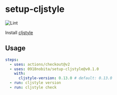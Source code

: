 # setup-cljstyle

![Lint](https://github.com/0918nobita/setup-cljstyle/workflows/Lint/badge.svg)

Install [cljstyle](https://github.com/greglook/cljstyle)

## Usage

```yaml
steps:
  - uses: actions/checkout@v2
  - uses: 0918nobita/setup-cljstyle@v0.1.0
    with:
      cljstyle-version: 0.13.0 # default: 0.13.0
  - run: cljstyle version
  - run: cljstyle check
```
